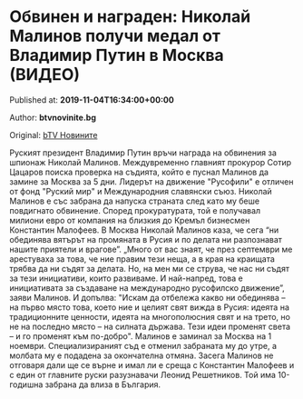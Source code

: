 
# Обвинен и награден: Николай Малинов получи медал от Владимир Путин в Москва (ВИДЕО)

Published at: **2019-11-04T16:34:00+00:00**

Author: **btvnovinite.bg**

Original: [bTV Новините](https://btvnovinite.bg/bulgaria/obvinen-i-nagraden-nikolaj-malinov-poluchi-medal-ot-vladimir-putin-v-moskva.html)

Руският президент Владимир Путин връчи награда на обвинения за шпионаж Николай Малинов. Междувременно главният прокурор Сотир Цацаров поиска проверка на съдията, който е пуснал Малинов да замине за Москва за 5 дни.
Лидерът на движение "Русофили" е отличен от фонд "Руский мир" и Международния славянски съюз.
Николай Малинов е със забрана да напуска страната след като му беше повдигнато обвинение. Според прокуратурата, той е получавал милиони евро от компания на близкия до Кремъл бизнесмен Константин Малофеев.
В Москва Николай Малинов каза, че сега “ни обединява вятърът на промяната в Русия и по делата ни разпознават нашите приятели и врагове”.
„Много от вас знаят, че през септември ме арестуваха за това, че ние правим тези неща, а в края на краищата трябва да ни съдят за делата. Но, на мен ми се струва, че нас ни съдят за тези инициативи, които развиваме. И най-напред, това е инициативата за създаване на международно русофилско движение”, заяви Малинов.
И допълва: "Искам да отбележа какво ни обединява – на първо място това, което ние и целият свят вижда в Русия: идеята на традиционните ценности, идеята на многополюсния свят и на трето, но не на последно място – на силната държава. Тези идеи променят света – и го променят към по-добро".
Малинов е заминал за Москва на 1 ноември. Специализираният съд е отменил забраната му до утре, а молбата му е подадена за окончателна отмяна.
Засега Малинов не отговаря дали ще се върне и имал ли е среща с Константин Малофеев и с един от главните руски разузнавачи Леонид Решетников. Той има 10-годишна забрана да влиза в България.
